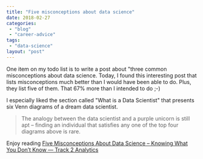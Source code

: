 ```yaml
---
title: "Five misconceptions about data science"
date: 2018-02-27
categories: 
 - "blog"
 - "career-advice"
tags: 
 - "data-science"
layout: "post"
---
```


One item on my todo list is to write a post about "three common misconceptions about data science. Today, I found this interesting post that lists misconceptions much better than I would have been able to do. Plus, they list five of them. That 67% more than I intended to do ;-)

I especially liked the section called "What is a Data Scientist" that presents six Venn diagrams of a dream data scientist.

> The analogy between the data scientist and a purple unicorn is still apt – finding an individual that satisfies any one of the top four diagrams above is rare.


 

Enjoy reading  [Five Misconceptions About Data Science – Knowing What You Don’t Know — Track 2 Analytics](http://track2analytics.com/2018/02/27/five-misconceptions-about-data-science-knowing-what-you-dont-know/)
